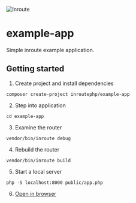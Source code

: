 ![Inroute](https://raw.githubusercontent.com/inroutephp/inroute/master/res/logo.png "Inroute")

# example-app

Simple inroute example application.

## Getting started

1. Create project and install dependencies

```shell
composer create-project inroutephp/example-app
```

2. Step into application

```shell
cd example-app
```

3. Examine the router

```shell
vendor/bin/inroute debug
```

4. Rebuild the router

```shell
vendor/bin/inroute build
```

5. Start a local server

```shell
php -S localhost:8000 public/app.php
```

6. [Open in browser](http://localhost:8000)
